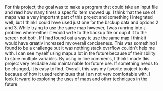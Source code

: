 For this project, the goal was to make a program that could take an input file and read how many times a specific item showed up. I think that the use of maps was a very important part of this project  and something  I integrated well, but I think I could have used just one for the backup data and options 2 and 3. While trying to use the same map however, I was running into a problem where either it would write to the backup file or ouput it to the screen not both. If I had found out a way to use the same map I think it would have greatly increased my overall conciseness. This was something I found to be a challenge but it was nothing stack overflow couldn't help me with. I can see myself using maps a lot in the future because of their ability to store multiple variables. By using in line comments, I think I made this project very readable and maintainable for future use. If something needs to be changed, it is easy to find. Overall, this was my favorite project to do because of how it used techniques that I am not very comfortable with. I look forward to exploring the uses of maps and other techniques in the future.
